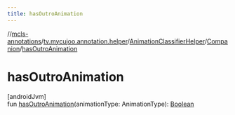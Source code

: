 ```yaml
---
title: hasOutroAnimation
---
```

//[mcls-annotations](../../../../index.html)/[tv.mycujoo.annotation.helper](../../index.html)/[AnimationClassifierHelper](../index.html)/[Companion](index.html)/[hasOutroAnimation](has-outro-animation.html)



# hasOutroAnimation



[androidJvm]\
fun [hasOutroAnimation](has-outro-animation.html)(animationType: AnimationType): [Boolean](https://kotlinlang.org/api/latest/jvm/stdlib/kotlin/-boolean/index.html)




